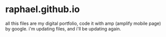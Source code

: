 # raphael.github.io

all this files are my digital portfolio, code it with amp (amplify mobile page) by google.
i'm updating files, and i'll be updating again.
